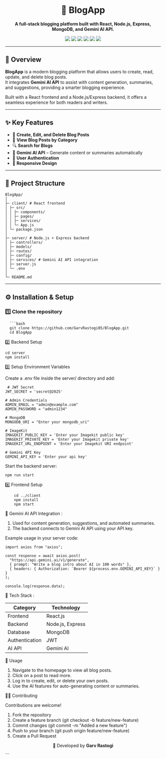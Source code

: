 <h1 align="center">📝 BlogApp</h1>

<p align="center">
  <b>A full-stack blogging platform built with React, Node.js, Express, MongoDB, and Gemini AI API.</b>
</p>

<p align="center">
  <img src="https://img.shields.io/badge/Frontend-React-blue?style=flat-square" />
  <img src="https://img.shields.io/badge/Backend-Node.js-green?style=flat-square" />
  <img src="https://img.shields.io/badge/Database-MongoDB-brightgreen?style=flat-square" />
  <img src="https://img.shields.io/badge/AI-Gemini%20API-purple?style=flat-square" />
  <img src="https://img.shields.io/badge/Version-1.0.0-blueviolet?style=flat-square" />
  <img src="https://img.shields.io/badge/Live-Demo-orange?style=flat-square" />
  
</p>

---

## 🚀 Overview  
**BlogApp** is a modern blogging platform that allows users to create, read, update, and delete blog posts.  
It integrates **Gemini AI API** to assist with content generation, summaries, and suggestions, providing a smarter blogging experience.  

Built with a React frontend and a Node.js/Express backend, it offers a seamless experience for both readers and writers.

---

## ✨ Key Features  
- 📝 **Create, Edit, and Delete Blog Posts**  
- 📖 **View Blog Posts by Category**  
- 🔍 **Search for Blogs**  
- 🤖 **Gemini AI API** – Generate content or summaries automatically  
- 🔐 **User Authentication**  
- 📱 **Responsive Design**  

---

## 🧩 Project Structure 

    BlogApp/
    │
    ├─ client/ # React frontend
    │ ├─ src/
    │ │ ├─ components/
    │ │ ├─ pages/
    │ │ ├─ services/
    │ │ └─ App.js
    │ └─ package.json
    │
    ├─ server/ # Node.js + Express backend
    │ ├─ controllers/
    │ ├─ models/
    │ ├─ routes/
    │ ├─ config/
    │ ├─ services/ # Gemini AI API integration
    │ ├─ server.js
    │ └─ .env
    │
    └─ README.md


---

## ⚙️ Installation & Setup  

### 1️⃣ Clone the repository  
      ```bash
      git clone https://github.com/GarvRastogi05/BlogApp.git
      cd BlogApp

2️⃣ Backend Setup
    
    cd server
    npm install

3️⃣ Setup Environment Variables

Create a .env file inside the server/ directory and add:

     # JWT Secret
    JWT_SECRET = 'secret@2025'
    
    # Admin Credentials
    ADMIN_EMAIL = "admin@example.com"
    ADMIN_PASSWORD = "admin1234"
    
    # MongoDB
    MONGODB_URI = "Enter your mongodb_uri"
    
    # ImageKit
    IMAGEKIT_PUBLIC_KEY = 'Enter your Imagekit public key'
    IMAGEKIT_PRIVATE_KEY = 'Enter your Imagekit private key'
    IMAGEKIT_URL_ENDPOINT = 'Enter your Imagekit URI endpoint'
    
    # Gemini API Key
    GEMINI_API_KEY = 'Enter your api key'
    

Start the backend server:

    npm run start

4️⃣ Frontend Setup

        cd ../client
        npm install
        npm start

🤖 Gemini AI API Integration :

1. Used for content generation, suggestions, and automated summaries.
2. The backend connects to Gemini AI API using your API key.
   
Example usage in your server code:

    import axios from "axios";
    
    const response = await axios.post(
      "https://api.gemini.ai/v1/generate",
      { prompt: "Write a blog intro about AI in 100 words" },
      { headers: { Authorization: `Bearer ${process.env.GEMINI_API_KEY}` } }
    );
    
    console.log(response.data);

  🧠 Tech Stack :
  
| Category       | Technology       |
| -------------- | ---------------- |
| Frontend       | React.js         |
| Backend        | Node.js, Express |
| Database       | MongoDB          |
| Authentication | JWT              |
| AI API         | Gemini AI        |


🧪 Usage

1. Navigate to the homepage to view all blog posts.
2. Click on a post to read more.
3. Log in to create, edit, or delete your own posts.
4. Use the AI features for auto-generating content or summaries.

👨‍💻 Contributing

Contributions are welcome!
1. Fork the repository
2. Create a feature branch (git checkout -b feature/new-feature)
3. Commit changes (git commit -m "Added a new feature")
4. Push to your branch (git push origin feature/new-feature)
5. Create a Pull Request

<p align="center">💙 Developed by <b>Garv Rastogi</b></p> ```
